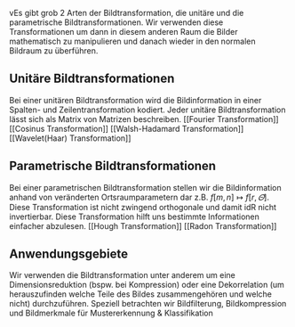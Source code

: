 vEs gibt grob 2 Arten der Bildtransformation, die unitäre und die parametrische Bildtransformationen. Wir verwenden diese Transformationen um dann in diesem anderen Raum die Bilder mathematisch zu manipulieren und danach wieder in den normalen Bildraum zu überführen.
## Unitäre Bildtransformationen
Bei einer unitären Bildtransformation wird die Bildinformation in einer Spalten- und Zeilentransformation kodiert.
Jeder unitäre Bildtransformation lässt sich als Matrix von Matrizen beschreiben.
[[Fourier Transformation]]
[[Cosinus Transformation]]
[[Walsh-Hadamard Transformation]]
[[Wavelet(Haar) Transformation]]
## Parametrische Bildtransformationen
Bei einer parametrischen Bildtransformation stellen wir die Bildinformation anhand von veränderten Ortsraumparametern dar z.B. $f[m,n]\mapsto f[r,\varTheta]$. Diese Transformation ist nicht zwingend orthogonale und damit idR nicht invertierbar. Diese Transformation hilft uns bestimmte Informationen einfacher abzulesen.
[[Hough Transformation]]
[[Radon Transformation]]

## Anwendungsgebiete
Wir verwenden die Bildtransformation unter anderem um eine Dimensionsreduktion (bspw. bei Kompression) oder eine Dekorrelation (um herauszufinden welche Teile des Bildes zusammengehören und welche nicht) durchzuführen.
Speziell betrachten wir Bildfilterung, Bildkompression und Bildmerkmale für Mustererkennung & Klassifikation
